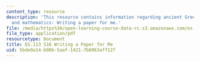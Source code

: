 ```yaml
---
content_type: resource
description: 'This resource contains information regarding ancient Greek philosophy
  and mathematics: Writing a paper for me.'
file: /media/https%3A/open-learning-course-data-rc.s3.amazonaws.com/es-113-ancient-greek-philosophy-and-mathematics-spring-2016/5bde9a14b90b5aaf14217b6963aff12f_MITES_113S16_WritingaPaper.pdf
file_type: application/pdf
resourcetype: Document
title: ES.113 S16 Writing a Paper for Me
uid: 5bde9a14-b90b-5aaf-1421-7b6963aff12f
---
```

